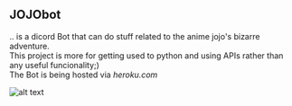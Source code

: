 ## JOJObot
.. is a dicord Bot that can do stuff related to the anime jojo's bizarre adventure.
<br/>This project is more for getting used to python and using APIs rather than any useful funcionality;)
<br/>The Bot is being hosted via *heroku.com*

![alt text](https://chrisdiscordpybucket.s3.eu-central-1.amazonaws.com/Media/dio-brando-jojo-s-bizarre-adventure-all-star-battle-manga-jotaro-kujo-png-clip-art.png)
